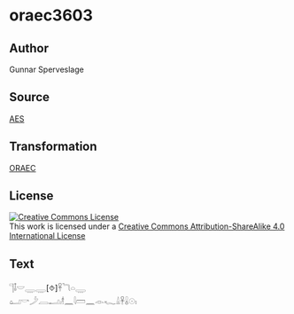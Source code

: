# oraec3603

## Author

Gunnar Sperveslage

## Source

[AES](https://github.com/simondschweitzer/aes)

## Transformation

[ORAEC](https://oraec.github.io/)

## License

<a rel="license" href="http://creativecommons.org/licenses/by-sa/4.0/"><img alt="Creative Commons License" style="border-width:0" src="https://i.creativecommons.org/l/by-sa/4.0/88x31.png" /></a><br />This work is licensed under a <a rel="license" href="http://creativecommons.org/licenses/by-sa/4.0/">Creative Commons Attribution-ShareAlike 4.0 International License</a>

## Text

𓊹𓄤𓎟𓇾𓇾[⯑]𓋹𓆓𓏏𓇾<br>
𓂠𓎡𓌳𓐙𓂝𓁦𓈖𓇋𓏠𓈖𓁹𓆑𓏙𓋹𓏇𓇳𓏤<br>
